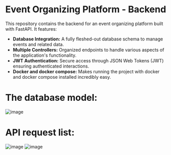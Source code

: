 # Event Organizing Platform - Backend

This repository contains the backend for an event organizing platform built with FastAPI. It features:

- **Database Integration:** A fully fleshed-out database schema to manage events and related data.
- **Multiple Controllers:** Organized endpoints to handle various aspects of the application's functionality.
- **JWT Authentication:** Secure access through JSON Web Tokens (JWT) ensuring authenticated interactions.
- **Docker and docker compose:** Makes running the project with docker and docker compose installed incredibly easy.

# The database model:

![image](https://github.com/user-attachments/assets/fde99895-e7c6-4e60-bc4c-5724ef58075c)

# API request list:

![image](https://github.com/user-attachments/assets/a7d3a7ee-132c-432d-8b07-c71fa317da9b)
![image](https://github.com/user-attachments/assets/68092070-4521-4168-92e0-1eda485f7856)
